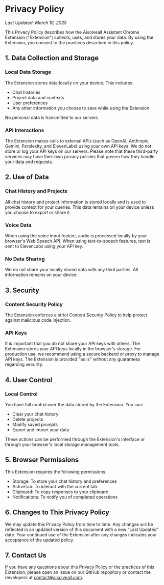 # Privacy Policy

_Last Updated: March 10, 2025_

This Privacy Policy describes how the Aisolveall Assistant Chrome Extension ("Extension") collects, uses, and stores your data. By using the Extension, you consent to the practices described in this policy.

## 1. Data Collection and Storage

### Local Data Storage

The Extension stores data locally on your device. This includes:
- Chat histories
- Project data and contexts
- User preferences
- Any other information you choose to save while using the Extension

No personal data is transmitted to our servers.

### API Interactions

The Extension makes calls to external APIs (such as OpenAI, Anthropic, Gemini, Perplexity, and ElevenLabs) using your own API keys. We do not store or log your API keys on our servers. Please note that these third-party services may have their own privacy policies that govern how they handle your data and requests.

## 2. Use of Data

### Chat History and Projects

All chat history and project information is stored locally and is used to provide context for your queries. This data remains on your device unless you choose to export or share it.

### Voice Data

When using the voice input feature, audio is processed locally by your browser's Web Speech API. When using text-to-speech features, text is sent to ElevenLabs using your API key.

### No Data Sharing

We do not share your locally stored data with any third parties. All information remains on your device.

## 3. Security

### Content Security Policy

The Extension enforces a strict Content Security Policy to help protect against malicious code injection.

### API Keys

It is important that you do not share your API keys with others. The Extension stores your API keys locally in the browser's storage. For production use, we recommend using a secure backend or proxy to manage API keys. The Extension is provided "as is" without any guarantees regarding security.

## 4. User Control

### Local Control

You have full control over the data stored by the Extension. You can:
- Clear your chat history
- Delete projects
- Modify saved prompts
- Export and import your data

These actions can be performed through the Extension's interface or through your browser's local storage management tools.

## 5. Browser Permissions

This Extension requires the following permissions:
- Storage: To store your chat history and preferences
- ActiveTab: To interact with the current tab
- Clipboard: To copy responses to your clipboard
- Notifications: To notify you of completed operations

## 6. Changes to This Privacy Policy

We may update this Privacy Policy from time to time. Any changes will be reflected in an updated version of this document with a new "Last Updated" date. Your continued use of the Extension after any changes indicates your acceptance of the updated policy.

## 7. Contact Us

If you have any questions about this Privacy Policy or the practices of this Extension, please open an issue on our GitHub repository or contact the developers at contact@aisolveall.com.